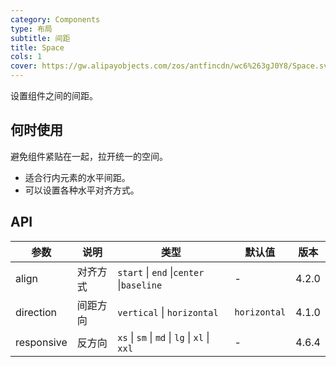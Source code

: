 ```yaml
---
category: Components
type: 布局
subtitle: 间距
title: Space
cols: 1
cover: https://gw.alipayobjects.com/zos/antfincdn/wc6%263gJ0Y8/Space.svg
---
```


设置组件之间的间距。

## 何时使用

避免组件紧贴在一起，拉开统一的空间。

- 适合行内元素的水平间距。
- 可以设置各种水平对齐方式。

## API

| 参数       | 说明     | 类型                                          | 默认值       | 版本  |
| ---------- | -------- | --------------------------------------------- | ------------ | ----- |
| align      | 对齐方式 | `start` \| `end` \|`center` \|`baseline`      | -            | 4.2.0 |
| direction  | 间距方向 | `vertical` \| `horizontal`                    | `horizontal` | 4.1.0 |
| responsive | 反方向   | `xs` \| `sm` \| `md` \| `lg` \| `xl` \| `xxl` | -            | 4.6.4 |
